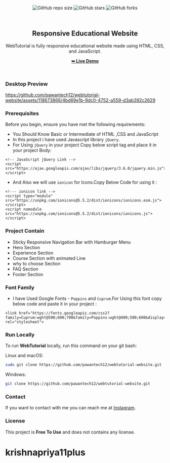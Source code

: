 <div align="center">
  
  ![GitHub repo size](https://img.shields.io/github/repo-size/pawantech12/webtutorial-website)
  ![GitHub stars](https://img.shields.io/github/stars/pawantech12/webtutorial-website?style=social)
  ![GitHub forks](https://img.shields.io/github/forks/pawantech12/webtutorial-website?style=social)

  <br />

  <h2 align="center">Responsive Educational Website</h2>

  WebTutorial is fully responsive educational website made using HTML, CSS, and JavaScript.

  <a href="https://pawantech12.github.io/webtutorial-website/"><strong>➥ Live Demo</strong></a>

</div>

<br />

### Desktop Preview

https://github.com/pawantech12/webtutorial-website/assets/118673866/4bd69e1b-9dc0-4752-a559-d3ab392c2629

### Prerequisites

Before you begin, ensure you have met the following requirements:

* You Should Know Basic or Intermediate of HTML ,CSS and JavaScript
* In this project i have used Javascript library `jQuery`. 
* For Using `jQuery` in your project Copy below script tag and place it in your project Body:

```
<!-- JavaScript jQuery Link -->
<script src="https://ajax.googleapis.com/ajax/libs/jquery/3.6.0/jquery.min.js"></script>
```

* And Also we will use `ionicon` for Icons.Copy Below Code for using it :

```
<!--- ionicon link -->
<script type="module" src="https://unpkg.com/ionicons@5.5.2/dist/ionicons/ionicons.esm.js"></script>
<script nomodule src="https://unpkg.com/ionicons@5.5.2/dist/ionicons/ionicons.js"></script>
```

### Project Contain

* Sticky Responsive Navigation Bar with Hamburger Menu
* Hero Section
* Experience Section
* Course Section with animated Line
* why to choose Section
* FAQ Section
* Footer Section

### Font Family
 
 * I have Used Google Fonts - `Poppins` and `Cuprum`.For Using this font copy below code and paste it in your project :
 
 ```
 <link href="https://fonts.googleapis.com/css2?family=Cuprum:wght@500;600;700&family=Poppins:wght@400;500;600&display=swap"   rel="stylesheet">
 ```

### Run Locally

To run **WebTutorial** locally, run this command on your git bash:

Linux and macOS:

```bash
sudo git clone https://github.com/pawantech12/webtutorial-website.git
```

Windows:

```bash
git clone https://github.com/pawantech12/webtutorial-website.git
```

### Contact

If you want to contact with me you can reach me at [Instagram](https://www.instagram.com/codewithpawan/).

### License

This project is **Free To Use** and does not contains any license.
# krishnapriya11plus
